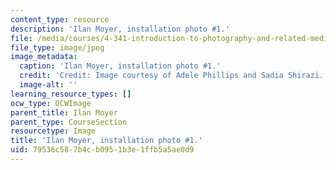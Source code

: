```yaml
---
content_type: resource
description: 'Ilan Moyer, installation photo #1.'
file: /media/courses/4-341-introduction-to-photography-and-related-media-fall-2007/79536c587b4cb0951b3e1ffb5a5ae0d9_moyer4.jpg
file_type: image/jpeg
image_metadata:
  caption: 'Ilan Moyer, installation photo #1.'
  credit: 'Credit: Image courtesy of Adele Phillips and Sadia Shirazi.'
  image-alt: ''
learning_resource_types: []
ocw_type: OCWImage
parent_title: Ilan Moyer
parent_type: CourseSection
resourcetype: Image
title: 'Ilan Moyer, installation photo #1.'
uid: 79536c58-7b4c-b095-1b3e-1ffb5a5ae0d9
---
```

